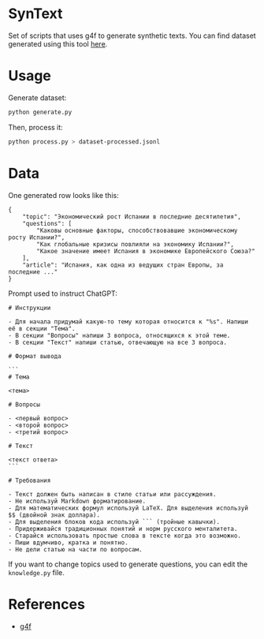 # SynText

Set of scripts that uses g4f to generate synthetic texts. You can find dataset generated using this tool [here](https://huggingface.co/datasets/georgiyozhegov/syntext).

# Usage

Generate dataset:

```bash
python generate.py
```

Then, process it:

```bash
python process.py > dataset-processed.jsonl
```

# Data

One generated row looks like this:

```
{
    "topic": "Экономический рост Испании в последние десятилетия",
    "questions": [
        "Каковы основные факторы, способствовавшие экономическому росту Испании?",
        "Как глобальные кризисы повлияли на экономику Испании?",
        "Какое значение имеет Испания в экономике Европейского Союза?"
    ],
    "article": "Испания, как одна из ведущих стран Европы, за последние ..."
}
```

Prompt used to instruct ChatGPT:

````
# Инструкции

- Для начала придумай какую-то тему которая относится к "%s". Напиши её в секции "Тема".
- В секции "Вопросы" напиши 3 вопроса, относящихся к этой теме.
- В секции "Текст" напиши статью, отвечающую на все 3 вопроса. 

# Формат вывода

```
# Тема

<тема>

# Вопросы

- <первый вопрос>
- <второй вопрос>
- <третий вопрос>

# Текст

<текст ответа>
```

# Требования

- Текст должен быть написан в стиле статьи или рассуждения.
- Не используй Markdown форматирование.
- Для математических формул используй LaTeX. Для выделения используй $$ (двойной знак доллара).
- Для выделения блоков кода используй ``` (тройные кавычки).
- Придерживайся традиционных понятий и норм русского менталитета.
- Старайся использовать простые слова в тексте когда это возможно.
- Пиши вдумчиво, кратка и понятно.
- Не дели статью на части по вопросам.
````

If you want to change topics used to generate questions, you can edit the `knowledge.py` file.

# References

- [g4f](https://github.com/xtekky/gpt4free)
